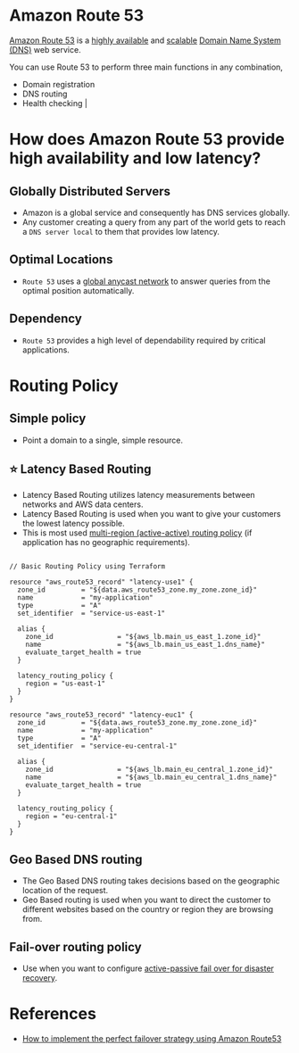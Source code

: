 
# Amazon Route 53

[Amazon Route 53](https://docs.aws.amazon.com/Route53/latest/DeveloperGuide/Welcome.html) is a [highly available](../../1_HLDDesignComponents/0_SystemGlossaries/HighAvailability.md) and [scalable](../../1_HLDDesignComponents/0_SystemGlossaries/Scalability.md) [Domain Name System (DNS)](https://www.cloudflare.com/learning/dns/what-is-dns/) web service. 

You can use Route 53 to perform three main functions in any combination,
- Domain registration
- DNS routing
- Health checking                                                                                                                                                                                                                                                                                                                                                    |

# How does Amazon Route 53 provide high availability and low latency?

## Globally Distributed Servers
- Amazon is a global service and consequently has DNS services globally.
- Any customer creating a query from any part of the world gets to reach a `DNS server local` to them that provides low latency.

## Optimal Locations
- `Route 53` uses a [global anycast network](https://www.cloudflare.com/learning/cdn/glossary/anycast-network/) to answer queries from the optimal position automatically.

## Dependency
- `Route 53` provides a high level of dependability required by critical applications.

# Routing Policy

## Simple policy
- Point a domain to a single, simple resource.

## :star: Latency Based Routing
- Latency Based Routing utilizes latency measurements between networks and AWS data centers.
- Latency Based Routing is used when you want to give your customers the lowest latency possible.
- This is most used [multi-region (active-active) routing policy](../AWS-Global-Architecture-Region-AZ.md) (if application has no geographic requirements).

````

// Basic Routing Policy using Terraform

resource "aws_route53_record" "latency-use1" {
  zone_id         = "${data.aws_route53_zone.my_zone.zone_id}"
  name            = "my-application"
  type            = "A"
  set_identifier  = "service-us-east-1"

  alias {
    zone_id                = "${aws_lb.main_us_east_1.zone_id}"
    name                   = "${aws_lb.main_us_east_1.dns_name}"
    evaluate_target_health = true
  }

  latency_routing_policy {
    region = "us-east-1"
  }
}

resource "aws_route53_record" "latency-euc1" {
  zone_id         = "${data.aws_route53_zone.my_zone.zone_id}"
  name            = "my-application"
  type            = "A"
  set_identifier  = "service-eu-central-1"

  alias {
    zone_id                = "${aws_lb.main_eu_central_1.zone_id}"
    name                   = "${aws_lb.main_eu_central_1.dns_name}"
    evaluate_target_health = true
  }

  latency_routing_policy {
    region = "eu-central-1"
  }
}
````

## Geo Based DNS routing
- The Geo Based DNS routing takes decisions based on the geographic location of the request.
- Geo Based routing is used when you want to direct the customer to different websites based on the country or region they are browsing from.

## Fail-over routing policy
- Use when you want to configure [active-passive fail over for disaster recovery](../../1_HLDDesignComponents/0_SystemGlossaries/HighAvailability.md#active-passive-policy).

# References
- [How to implement the perfect failover strategy using Amazon Route53](https://medium.com/dazn-tech/how-to-implement-the-perfect-failover-strategy-using-amazon-route53-1cc4b19fa9c7)
